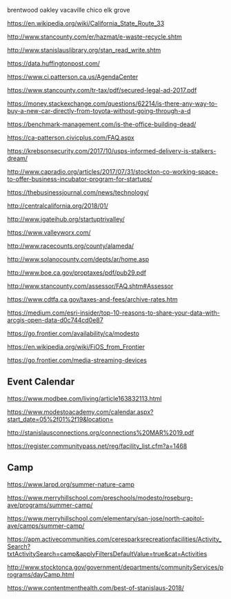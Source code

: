 brentwood 
oakley 
vacaville 
chico 
elk grove

https://en.wikipedia.org/wiki/California_State_Route_33

http://www.stancounty.com/er/hazmat/e-waste-recycle.shtm

http://www.stanislauslibrary.org/stan_read_write.shtm

https://data.huffingtonpost.com/

https://www.ci.patterson.ca.us/AgendaCenter

https://www.stancounty.com/tr-tax/pdf/secured-legal-ad-2017.pdf

https://money.stackexchange.com/questions/62214/is-there-any-way-to-buy-a-new-car-directly-from-toyota-without-going-through-a-d

https://benchmark-management.com/is-the-office-building-dead/

https://ca-patterson.civicplus.com/FAQ.aspx

https://krebsonsecurity.com/2017/10/usps-informed-delivery-is-stalkers-dream/

http://www.capradio.org/articles/2017/07/31/stockton-co-working-space-to-offer-business-incubator-program-for-startups/

https://thebusinessjournal.com/news/technology/

http://centralcalifornia.org/2018/01/

http://www.igateihub.org/startuptrivalley/

https://www.valleyworx.com/

http://www.racecounts.org/county/alameda/

http://www.solanocounty.com/depts/ar/home.asp

http://www.boe.ca.gov/proptaxes/pdf/pub29.pdf

http://www.stancounty.com/assessor/FAQ.shtm#Assessor

https://www.cdtfa.ca.gov/taxes-and-fees/archive-rates.htm

https://medium.com/esri-insider/top-10-reasons-to-share-your-data-with-arcgis-open-data-d0c744cd0e87

https://go.frontier.com/availability/ca/modesto

https://en.wikipedia.org/wiki/FiOS_from_Frontier

https://go.frontier.com/media-streaming-devices

## Event Calendar

https://www.modbee.com/living/article163832113.html

https://www.modestoacademy.com/calendar.aspx?start_date=05%2f01%2f19&location=

http://stanislausconnections.org/connections%20MAR%2019.pdf

https://register.communitypass.net/reg/facility_list.cfm?a=1468

## Camp

https://www.larpd.org/summer-nature-camp

https://www.merryhillschool.com/preschools/modesto/roseburg-ave/programs/summer-camp/

https://www.merryhillschool.com/elementary/san-jose/north-capitol-ave/camps/summer-camp/

https://apm.activecommunities.com/ceresparksrecreationfacilities/Activity_Search?txtActivitySearch=camp&applyFiltersDefaultValue=true&cat=Activities

http://www.stocktonca.gov/government/departments/communityServices/programs/dayCamp.html

https://www.contentmenthealth.com/best-of-stanislaus-2018/